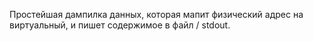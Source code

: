 Простейшая дампилка данных, которая мапит физический адрес на виртуальный, и пишет содержимое в файл / stdout. 

